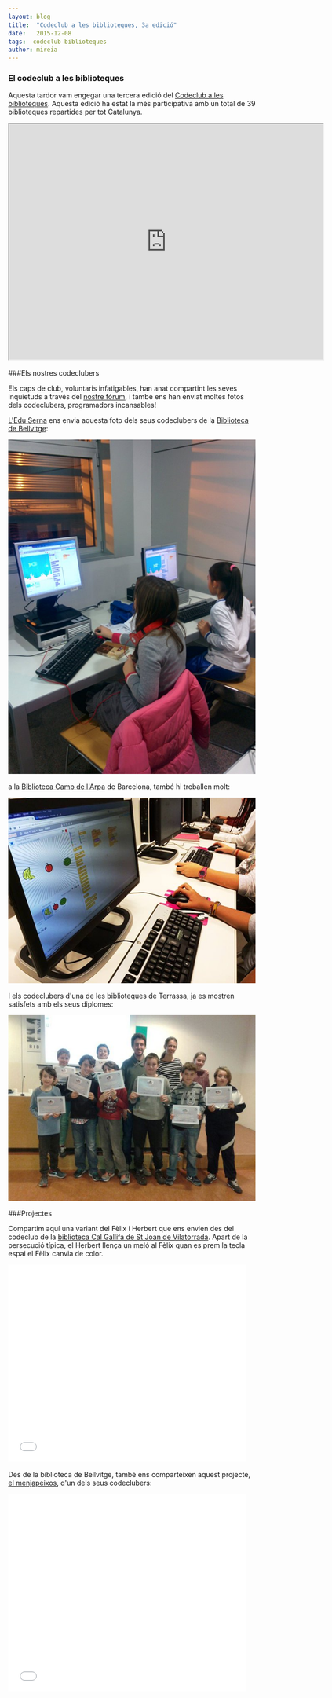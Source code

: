 ```yaml
---
layout: blog
title:  "Codeclub a les biblioteques, 3a edició"
date:   2015-12-08
tags:  codeclub biblioteques
author: mireia
---
```


### El codeclub a les biblioteques

 Aquesta tardor vam engegar una tercera edició del [Codeclub a les biblioteques](http://codeclubcat.org/biblioteques/index.html). Aquesta edició ha estat la més participativa amb un total de 39 biblioteques repartides per tot Catalunya.

 <iframe src="https://www.google.com/maps/d/embed?mid=zExJ8LEkRU2U.klkDNPNckiAg" width="640" height="480"></iframe>

###Els nostres codeclubers

Els caps de club, voluntaris infatigables, han anat compartint les seves inquietuds a través del [nostre fórum](http://codeclubcat.org/forum/categories/ajuda-biblioteques_3.html), i també ens han enviat moltes fotos dels codeclubers, programadors incansables!

[L'Edu Serna](https://twitter.com/eduserna) ens envia aquesta foto dels seus codeclubers de la [Biblioteca de Bellvitge](http://www.l-h.cat/biblioteques/bellvitge.aspx):

![Codeclubers Bellvitge](/blog/images_blog/cc_bellvitge_3ed.jpg)

a la [Biblioteca Camp de l'Arpa](http://w110.bcn.cat/portal/site/Biblioteques/menuitem.95987d47df85c50972e072e0a2ef8a0c/?vgnextoid=56900bd37a60a310VgnVCM10000072fea8c0RCRD&vgnextchannel=56900bd37a60a310VgnVCM10000072fea8c0RCRD&lang=ca_ES) de Barcelona, també hi treballen molt:

![Codeclubers Camp de l'Arpa](/blog/images_blog/cc_campdelarpa.jpg)



I els codeclubers d'una de les biblioteques de Terrassa, ja es mostren satisfets amb els seus diplomes:

![Codeclubers Terrassa](/blog/images_blog/cc_biblio_terrassa.jpg)



###Projectes

Compartim aquí una variant del Fèlix i Herbert que ens envien des del codeclub de la [biblioteca Cal Gallifa de St Joan de Vilatorrada](http://www.santjoanvilatorrada.cat/plantilla5.php?nId=1085263916&cTitol=Biblioteca+Cal+Gallifa). Apart de la persecució típica, el Herbert llença un meló al Fèlix quan es prem la tecla espai el Fèlix canvia de color.

<iframe allowtransparency="true" width="485" height="402" src="//scratch.mit.edu/projects/embed/86829755/?autostart=false" frameborder="0" allowfullscreen></iframe>

Des de la biblioteca de Bellvitge, també ens comparteixen aquest projecte, [el menjapeixos](http://codeclubcat.org/materials/curriculum/ca-ES/01_scratch_01/05/Menja_Peixos.html), d'un dels seus codeclubers:

<iframe allowtransparency="true" width="485" height="402" src="//scratch.mit.edu/projects/embed/89577476/?autostart=false" frameborder="0" allowfullscreen></iframe>
